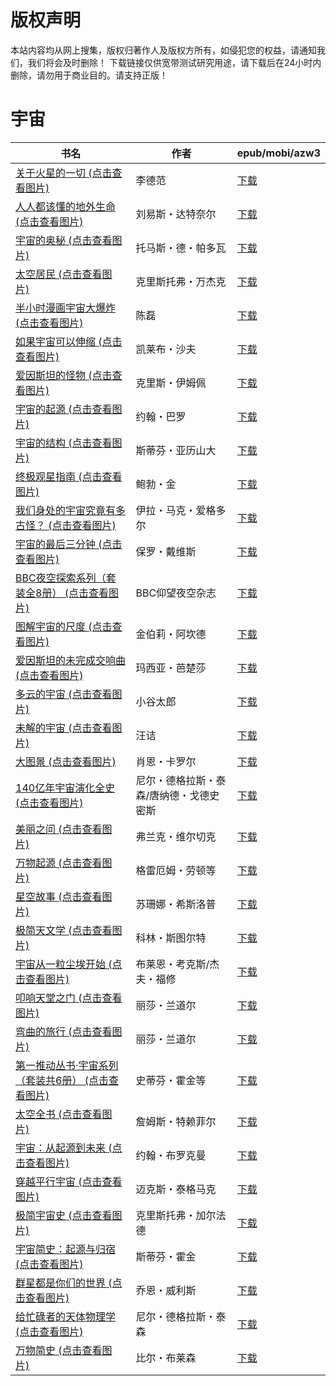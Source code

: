 # 版权声明

本站内容均从网上搜集，版权归著作人及版权方所有，如侵犯您的权益，请通知我们，我们将会及时删除！ 下载链接仅供宽带测试研究用途，请下载后在24小时内删除，请勿用于商业目的。请支持正版！

# 宇宙

| 书名 | 作者 | epub/mobi/azw3 |
| --- | --- | --- |
| [关于火星的一切 (点击查看图片)](https://www.dushupai.com/attachment/2024/06/12/3597e89a0610ae77.jpg) | 李德范 | [下载](https://url89.ctfile.com/f/31084289-1375492084-f53321?p=8866) |
| [人人都该懂的地外生命 (点击查看图片)](https://www.dushupai.com/attachment/2024/06/12/d3dbb7ea4cbc417d.jpg) | 刘易斯・达特奈尔 | [下载](https://url89.ctfile.com/f/31084289-1375492573-a93ad2?p=8866) |
| [宇宙的奥秘 (点击查看图片)](https://www.dushupai.com/attachment/2024/06/12/3f6acc58efe4f4a5.jpg) | 托马斯・德・帕多瓦 | [下载](https://url89.ctfile.com/f/31084289-1375497319-411984?p=8866) |
| [太空居民 (点击查看图片)](https://www.dushupai.com/attachment/2024/06/12/d749a0946e624596.jpg) | 克里斯托弗・万杰克 | [下载](https://url89.ctfile.com/f/31084289-1375498621-22f698?p=8866) |
| [半小时漫画宇宙大爆炸 (点击查看图片)](https://www.dushupai.com/attachment/2024/06/12/6583c9eb2e8937be.jpg) | 陈磊 | [下载](https://url89.ctfile.com/f/31084289-1375501027-465438?p=8866) |
| [如果宇宙可以伸缩 (点击查看图片)](https://www.dushupai.com/attachment/2024/06/11/0e7f351ae323e185.jpg) | 凯莱布・沙夫 | [下载](https://url89.ctfile.com/f/31084289-1375508368-cf05f3?p=8866) |
| [爱因斯坦的怪物 (点击查看图片)](https://www.dushupai.com/attachment/2024/06/11/db53a9a6a1b5ec25.jpg) | 克里斯・伊姆佩 | [下载](https://url89.ctfile.com/f/31084289-1375508134-74bc4c?p=8866) |
| [宇宙的起源 (点击查看图片)](https://www.dushupai.com/attachment/2024/06/11/e127ddedc965609a.jpg) | 约翰・巴罗 | [下载](https://url89.ctfile.com/f/31084289-1375508191-ec962a?p=8866) |
| [宇宙的结构 (点击查看图片)](https://www.dushupai.com/attachment/2024/06/11/69be1565b4ab995e.jpg) | 斯蒂芬・亚历山大 | [下载](https://url89.ctfile.com/f/31084289-1375508842-8a6735?p=8866) |
| [终极观星指南 (点击查看图片)](https://www.dushupai.com/attachment/2024/06/11/ab5740c273ff232c.jpg) | 鲍勃・金 | [下载](https://url89.ctfile.com/f/31084289-1375509532-bb27ee?p=8866) |
| [我们身处的宇宙究竟有多古怪？ (点击查看图片)](https://www.dushupai.com/attachment/2024/06/11/d18a78984bc7da2d.jpg) | 伊拉・马克・爱格多尔 | [下载](https://url89.ctfile.com/f/31084289-1375509910-16db48?p=8866) |
| [宇宙的最后三分钟 (点击查看图片)](https://www.dushupai.com/attachment/2024/06/11/106b9ee249b9765c.jpg) | 保罗・戴维斯 | [下载](https://url89.ctfile.com/f/31084289-1375510018-4e0ca1?p=8866) |
| [BBC夜空探索系列（套装全8册） (点击查看图片)](https://www.dushupai.com/attachment/2024/06/11/da14d37e32ee6b16.jpg) | BBC仰望夜空杂志 | [下载](https://url89.ctfile.com/f/31084289-1375510726-765a79?p=8866) |
| [图解宇宙的尺度 (点击查看图片)](https://www.dushupai.com/attachment/2024/06/11/b86a95e9fdcbdbb6.jpg) | 金伯莉・阿坎德 | [下载](https://url89.ctfile.com/f/31084289-1375512424-f9a069?p=8866) |
| [爱因斯坦的未完成交响曲 (点击查看图片)](https://www.dushupai.com/attachment/2024/06/10/6fc412d60c435e7d.jpg) | 玛西亚・芭楚莎 | [下载](https://url89.ctfile.com/f/31084289-1357000840-0ee42a?p=8866) |
| [多云的宇宙 (点击查看图片)](https://www.dushupai.com/attachment/2024/06/09/945fadb8ca3c9a34.jpg) | 小谷太郎 | [下载](https://url89.ctfile.com/f/31084289-1356987340-afdf8f?p=8866) |
| [未解的宇宙 (点击查看图片)](https://www.dushupai.com/attachment/2024/06/09/bc73278a8fb17a83.jpg) | 汪诘 | [下载](https://url89.ctfile.com/f/31084289-1356985645-e44e5a?p=8866) |
| [大图景 (点击查看图片)](https://www.dushupai.com/attachment/2024/06/08/d7e43a450b6c5603.jpg) | 肖恩・卡罗尔 | [下载](https://url89.ctfile.com/f/31084289-1357046332-a41634?p=8866) |
| [140亿年宇宙演化全史 (点击查看图片)](https://www.dushupai.com/attachment/2024/06/08/d05539f96ff2c577.jpg) | 尼尔・德格拉斯・泰森/唐纳德・戈德史密斯 | [下载](https://url89.ctfile.com/f/31084289-1357045711-acfd80?p=8866) |
| [美丽之问 (点击查看图片)](https://www.dushupai.com/attachment/2024/06/08/c14390c1c8bfaf60.jpg) | 弗兰克・维尔切克 | [下载](https://url89.ctfile.com/f/31084289-1357045297-681e1e?p=8866) |
| [万物起源 (点击查看图片)](https://www.dushupai.com/attachment/2024/06/07/332769d85644784c.jpg) | 格雷厄姆・劳顿等 | [下载](https://url89.ctfile.com/f/31084289-1357035208-8882dd?p=8866) |
| [星空故事 (点击查看图片)](https://www.dushupai.com/attachment/2024/06/06/168eb136f3f21cab.jpg) | 苏珊娜・希斯洛普 | [下载](https://url89.ctfile.com/f/31084289-1357034053-2b5bc9?p=8866) |
| [极简天文学 (点击查看图片)](https://www.dushupai.com/attachment/2024/06/06/21c1f1d3157fedc7.jpg) | 科林・斯图尔特 | [下载](https://url89.ctfile.com/f/31084289-1357030729-163c8a?p=8866) |
| [宇宙从一粒尘埃开始 (点击查看图片)](https://www.dushupai.com/attachment/2024/06/04/d31934c5097d0080.jpg) | 布莱恩・考克斯/杰夫・福修 | [下载](https://url89.ctfile.com/f/31084289-1357024087-fa17ce?p=8866) |
| [叩响天堂之门 (点击查看图片)](https://www.dushupai.com/attachment/2024/06/04/e279cc5c4aa62198.jpg) | 丽莎・兰道尔 | [下载](https://url89.ctfile.com/f/31084289-1357022833-998e72?p=8866) |
| [弯曲的旅行 (点击查看图片)](https://www.dushupai.com/attachment/2024/06/04/d0d2568be0d5436c.jpg) | 丽莎・兰道尔 | [下载](https://url89.ctfile.com/f/31084289-1357022818-41a87e?p=8866) |
| [第一推动丛书·宇宙系列（套装共6册） (点击查看图片)](https://www.dushupai.com/attachment/2024/06/04/782576f71765675f.jpg) | 史蒂芬・霍金等 | [下载](https://url89.ctfile.com/f/31084289-1357022812-304b75?p=8866) |
| [太空全书 (点击查看图片)](https://www.dushupai.com/attachment/2024/06/02/b09320eae2689f73.jpg) | 詹姆斯・特赖菲尔 | [下载](https://url89.ctfile.com/f/31084289-1357014349-3199c0?p=8866) |
| [宇宙：从起源到未来 (点击查看图片)](https://www.dushupai.com/attachment/2024/06/02/02388d4f73214ba4.jpg) | 约翰・布罗克曼 | [下载](https://url89.ctfile.com/f/31084289-1357010935-644bd6?p=8866) |
| [穿越平行宇宙 (点击查看图片)](https://www.dushupai.com/attachment/2024/06/02/0638cf02fdbd7532.jpg) | 迈克斯・泰格马克 | [下载](https://url89.ctfile.com/f/31084289-1357010545-fd0f1d?p=8866) |
| [极简宇宙史 (点击查看图片)](https://www.dushupai.com/attachment/2024/06/01/68d802c12c3d79ca.jpg) | 克里斯托弗・加尔法德 | [下载](https://url89.ctfile.com/f/31084289-1357008505-b28eb5?p=8866) |
| [宇宙简史：起源与归宿 (点击查看图片)](https://www.dushupai.com/attachment/2024/06/01/68815d45cd1eb1ea.jpg) | 斯蒂芬・霍金 | [下载](https://url89.ctfile.com/f/31084289-1357008094-f957bd?p=8866) |
| [群星都是你们的世界 (点击查看图片)](https://www.dushupai.com/attachment/2024/06/01/2715ea639260fb56.jpg) | 乔恩・威利斯 | [下载](https://url89.ctfile.com/f/31084289-1357006396-8de5aa?p=8866) |
| [给忙碌者的天体物理学 (点击查看图片)](https://www.dushupai.com/attachment/2024/06/01/4c0c8658a4f6be3c.jpg) | 尼尔・德格拉斯・泰森 | [下载](https://url89.ctfile.com/f/31084289-1357005616-19f741?p=8866) |
| [万物简史 (点击查看图片)](https://www.dushupai.com/attachment/2024/06/01/2c8ef494a1221de9.jpg) | 比尔・布莱森 | [下载](https://url89.ctfile.com/f/31084289-1357005496-a7d874?p=8866) |
